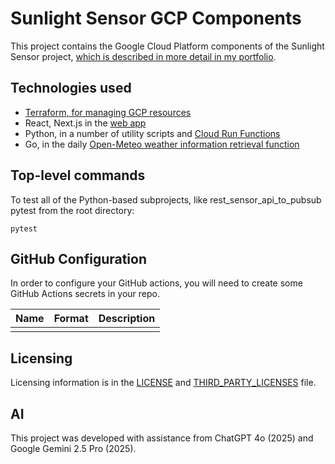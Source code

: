 # Sunlight Sensor GCP Components

This project contains the Google Cloud Platform components of the Sunlight Sensor project, [which is described in more detail in my portfolio](https://kden.github.io/sunlight-sensor/).

## Technologies used

- [Terraform, for managing GCP resources](/terraform/README.md)
- React, Next.js in the [web app](/sunlight_web_app/README.md)
- Python, in a number of utility scripts and [Cloud Run Functions](/functions/README.md)
- Go, in the daily [Open-Meteo weather information retrieval function](/functions/daily_open_meteo/README.md)

## Top-level commands

To test all of the Python-based subprojects, like rest_sensor_api_to_pubsub
pytest from the root directory:

```shell
pytest
```

## GitHub Configuration

In order to configure your GitHub actions, you will need to create some GitHub Actions secrets in your repo.

<table>
<thead>
<tr><th>Name</th><th>Format</th><th>Description</th></tr>
</thead>
<tbody>
<tr><td></td><td></td><td></td></tr>
</tbody>
</table>

## Licensing

Licensing information is in the [LICENSE](LICENSE) and [THIRD_PARTY_LICENSES](THIRD_PARTY_LICENSES) file.

## AI

This project was developed with assistance from ChatGPT 4o (2025) and Google Gemini 2.5 Pro (2025).